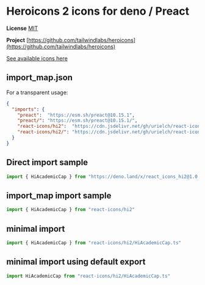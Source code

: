 # Heroicons 2 icons for deno / Preact

**License** [MIT](https://opensource.org/licenses/MIT)

**Project** [https://github.com/tailwindlabs/heroicons](https://github.com/tailwindlabs/heroicons)

[See available icons here](https://react-icons.github.io/react-icons/icons?name=hi2)

## import_map.json

For a transparent usage:

```json
{
  "imports": {
    "preact":  "https://esm.sh/preact@10.15.1",
    "preact/": "https://esm.sh/preact@10.15.1/",
    "react-icons/hi2":  "https://cdn.jsdelivr.net/gh/urielch/react-icons-hi2@1.0.5/mod.ts",
    "react-icons/hi2/": "https://cdn.jsdelivr.net/gh/urielch/react-icons-hi2@1.0.5/ico/",
  }
}
```

## Direct import sample

```ts
import { HiAcademicCap } from "https://deno.land/x/react_icons_hi2@1.0.5/mod.ts"
```

## import_map import sample

```ts
import { HiAcademicCap } from "react-icons/hi2"
```

## minimal import

```ts
import { HiAcademicCap } from "react-icons/hi2/HiAcademicCap.ts"
```

## minimal import using default export

```ts
import HiAcademicCap from "react-icons/hi2/HiAcademicCap.ts"
```

